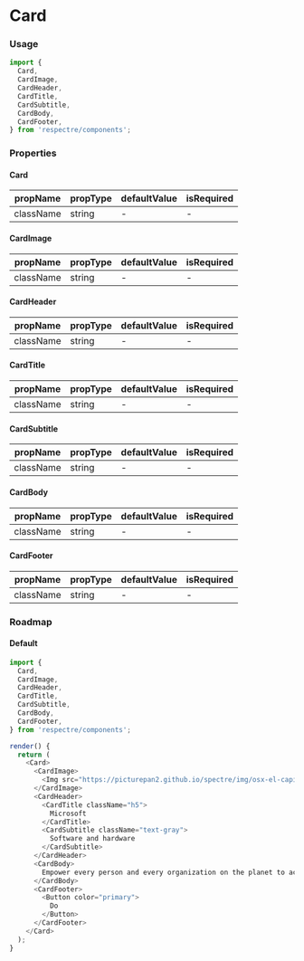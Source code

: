 # Card

### Usage

```js
import {
  Card,
  CardImage,
  CardHeader,
  CardTitle,
  CardSubtitle,
  CardBody,
  CardFooter,
} from 'respectre/components';
```

### Properties

#### Card

| propName  | propType | defaultValue | isRequired |
| --------- | -------- | ------------ | ---------- |
| className | string   | -            | -          |

#### CardImage

| propName  | propType | defaultValue | isRequired |
| --------- | -------- | ------------ | ---------- |
| className | string   | -            | -          |

#### CardHeader

| propName  | propType | defaultValue | isRequired |
| --------- | -------- | ------------ | ---------- |
| className | string   | -            | -          |

#### CardTitle

| propName  | propType | defaultValue | isRequired |
| --------- | -------- | ------------ | ---------- |
| className | string   | -            | -          |

#### CardSubtitle

| propName  | propType | defaultValue | isRequired |
| --------- | -------- | ------------ | ---------- |
| className | string   | -            | -          |

#### CardBody

| propName  | propType | defaultValue | isRequired |
| --------- | -------- | ------------ | ---------- |
| className | string   | -            | -          |

#### CardFooter

| propName  | propType | defaultValue | isRequired |
| --------- | -------- | ------------ | ---------- |
| className | string   | -            | -          |

### Roadmap

#### Default

```js
import {
  Card,
  CardImage,
  CardHeader,
  CardTitle,
  CardSubtitle,
  CardBody,
  CardFooter,
} from 'respectre/components';

render() {
  return (
    <Card>
      <CardImage>
        <Img src="https://picturepan2.github.io/spectre/img/osx-el-capitan.jpg" alt="" />
      </CardImage>
      <CardHeader>
        <CardTitle className="h5">
          Microsoft
        </CardTitle>
        <CardSubtitle className="text-gray">
          Software and hardware
        </CardSubtitle>
      </CardHeader>
      <CardBody>
        Empower every person and every organization on the planet to achieve more.
      </CardBody>
      <CardFooter>
        <Button color="primary">
          Do
        </Button>
      </CardFooter>
    </Card>
  );
}
```
